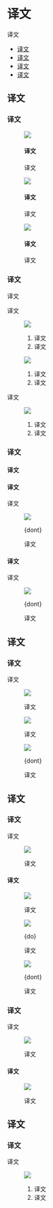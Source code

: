 <div class="article__intro">

[en]: <> (Density)
# 译文

[en]: <> (Material Design uses low-density space by default \(with large tap targets and margins\) but offers high-density space when it improves the user experience.)
译文

<nav>

[en]: <> (Usage)
[en]: <> (Layout)
[en]: <> (Touch and click targets)
[en]: <> (Typographic density)
* [译文](#usage)
* [译文](#layout)
* [译文](#touch-click-targets)
* [译文](#typographic-density)

</nav>

</div><div class="article__body">

[en]: <> (Usage)
<h2 id="usage">译文</h2>

[en]: <> (Density principles)
### 译文

<div class="mdui-row-sm-3"><div class="mdui-col">

<figure>

![]({assets_path}/layout/density/density-illos-01.png)

<figcaption>

[en]: <> (Scannable)
#### 译文

[en]: <> (Dense UIs improve browsing and interaction with large amounts of content.)
译文

</figcaption></figure>

</div><div class="mdui-col">

<figure>

![]({assets_path}/layout/density/density-illos-02.png)

<figcaption>

[en]: <> (Prioritized)
#### 译文

[en]: <> (Dense UIs help users focus by reducing space between actions.)
译文

</figcaption></figure>

</div><div class="mdui-col">

<figure>

![]({assets_path}/layout/density/density-illos-03.png)

<figcaption>

[en]: <> (Available)
#### 译文

[en]: <> (Density exposes more content and actions on a single screen.)
译文

</figcaption></figure>

</div></div>

[en]: <> (When to apply density)
### 译文

[en]: <> (Whether to increase your UI’s density can be determined by how users interact with a component.)
译文

[en]: <> (Components with high density enable users to process and take action against large amounts of information in a more manageable way. List, tables, and long forms are components that benefit from increased density.)
译文

<figure>

![]({assets_path}/layout/density/layout-density-rows.png)

<figcaption>

[en]: <> (Default density, 48dp row height)
[en]: <> (High density, 32dp row height)
1. 译文
2. 译文

</figcaption></figure>

<figure>

![]({assets_path}/layout/density/layout-density-forms.png)

<figcaption>

[en]: <> (Default density, 56dp text field height)
[en]: <> (High density, 44dp text field height)
1. 译文
2. 译文

</figcaption></figure>

[en]: <> (Apply density consistently to a component and any components nested within it.)
译文

<figure>

![]({assets_path}/layout/density/layout-density-nested.png)

<figcaption>

[en]: <> (Default density, 40dp row height, and 36dp action height.)
[en]: <> (High density, 32dp row height, and 24dp action height.)
1. 译文
2. 译文

</figcaption></figure>

[en]: <> (When not to apply density)
### 译文

[en]: <> (High density should not be applied to task or alert-based components.)
#### 译文

[en]: <> (Focused tasks)
#### 译文

[en]: <> (Don’t apply density to components that involve focused tasks, such as interacting with a dropdown menu or picker. Increasing density on these components reduces their usability.)
译文

<figure>

![]({assets_path}/layout/density/focused-tasks-dont.png)

<figcaption>

{dont}

[en]: <> (Don’t apply high density to a date picker, as this reduces usability.)
译文

</figcaption></figure>

[en]: <> (Alerts and messaging)
#### 译文

[en]: <> (Don’t apply density to components that alert the user of changes, such as snackbars or dialogs. Applying high density to alerts reduces their ability to command attention.)
译文

<figure>

![]({assets_path}/layout/density/alerts-dont.png)

<figcaption>

{dont}

[en]: <> (Don’t apply high density to dialogs, which reduces their readability and prominence.)
译文

</figcaption></figure>

[en]: <> (Layout)
<h2 id="layout">译文</h2>

[en]: <> (Grid and component density)
### 译文

[en]: <> (To create more scannable groups of content, use a less-dense grid layout with high-density components. The higher the density of components, the larger their margins and gutter widths should be.)
译文

<figure>

![]({assets_path}/layout/density/rally-density-gridvcontent-high-low.gif)

<figcaption>

[en]: <> (High-density component row height, with wide margins and gutters)
译文

</figcaption></figure>

<figure>

![]({assets_path}/layout/density/rally-density-gridvcontent-low-high.gif)

<figcaption>

[en]: <> (Default density component row height, with narrow margins and gutters)
译文

</figcaption></figure>

<figure>

![]({assets_path}/layout/density/rally-gridvcontent-dont.gif)

<figcaption>

{dont}

[en]: <> (Don’t use both a dense layout grid and dense components, as this will make it difficult to differentiate content groups.)
译文

</figcaption></figure>

[en]: <> (Touch and click targets)
<h2 id="touch-click-targets">译文</h2>

[en]: <> (Touch target specs)
### 译文

[en]: <> (Touch targets apply to any device that receives both touch and non-touch input. To balance information density and usability, touch targets should be at least 48 x 48 dp, with at least 8dp of space between each target.)
译文

<figure>

![]({assets_path}/layout/density/layout-spacing-touchtargets.png)

<figcaption>

[en]: <> (Touch target minimum of 48 x 48 dp)
译文

</figcaption></figure>

[en]: <> (Applying density)
#### 译文

<figure>

![]({assets_path}/layout/density/rally-touchtargets-1.png)

<figcaption>

[en]: <> (Default density in a list)
译文

</figcaption></figure>

<div class="mdui-row-sm-2"><div class="mdui-col">

<figure>

![]({assets_path}/layout/density/rally-touchtargets-2.png)

<figcaption>

{do}

[en]: <> (In this high-density list, the minimum space \(48px\) is defined by the tap target on each list item.)
译文

</figcaption></figure>

</div><div class="mdui-col">

<figure>

![]({assets_path}/layout/density/rally-touchtargets-3-dont.png)

<figcaption>

{dont}

[en]: <> (Don’t use less than the minimum touch target size of 48dp for touch devices or devices that support both touch and click input methods.)
译文

</figcaption></figure>

</div></div>

[en]: <> (Click targets)
### 译文

[en]: <> (On non-touch UIs, click targets should be at least 24 x 24 dp, with at least 8dp of space between each target.)
译文

<figure>

![]({assets_path}/layout/density/layout-spacing-clicktargets.png)

<figcaption>

[en]: <> (Click target minimum 24 x 24dp)
译文

</figcaption></figure>

[en]: <> (Applying Density)
#### 译文

<figure>

![]({assets_path}/layout/density/rally-clicktargets.png)

<figcaption>

[en]: <> (When using high-density icons \(18dp\), the minimum space \(24px\) is defined by the click target.)
译文

</figcaption></figure>

[en]: <> (Typographic density)
<h2 id="typographic-density">译文</h2>

[en]: <> (Line height)
### 译文

[en]: <> (Line height is the space between lines of text. Line height can be used as a way to create density in typographic layouts. When tightening line height be sure to still use the 4dp baseline grid.)
译文

<figure>

![]({assets_path}/layout/density/layout-line-height-1.png)

<figcaption>

[en]: <> (Larger line height)
[en]: <> (Smaller line height)
1. 译文
2. 译文

</figcaption></figure>
</div>
